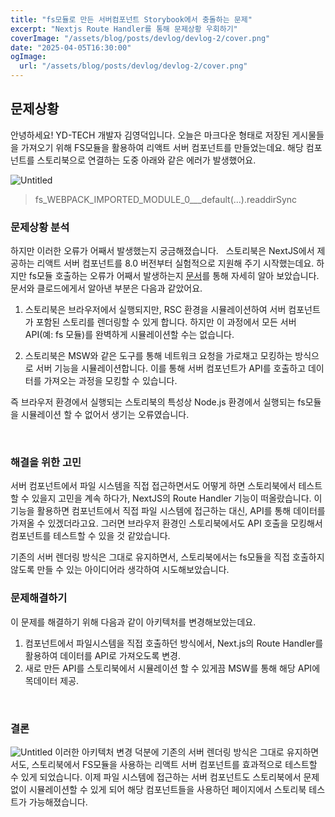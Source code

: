 ```yaml
---
title: "fs모듈로 만든 서버컴포넌트 Storybook에서 충돌하는 문제"
excerpt: "Nextjs Route Handler를 통해 문제상황 우회하기"
coverImage: "/assets/blog/posts/devlog/devlog-2/cover.png"
date: "2025-04-05T16:30:00"
ogImage:
  url: "/assets/blog/posts/devlog/devlog-2/cover.png"
---
```


## 문제상황

안녕하세요! YD-TECH 개발자 김영덕입니다.
오늘은 마크다운 형태로 저장된 게시물들을 가져오기 위해 FS모듈을 활용하여 리액트 서버 컴포넌트를 만들었는데요. 해당 컴포넌트를 스토리북으로 연결하는 도중 아래와 같은 에러가 발생했어요.
&nbsp;

![Untitled](/assets/blog/posts/devlog/devlog-2/1.png)

> fs_WEBPACK_IMPORTED_MODULE_0\_\_\_default(...).readdirSync

### 문제상황 분석

하지만 이러한 오류가 어째서 발생했는지 궁금해졌습니다.
&nbsp;
스토리북은 NextJS에서 제공하는 리액트 서버 컴포넌트를 8.0 버전부터 실험적으로 지원해 주기 시작했는데요. 하지만 fs모듈 호출하는 오류가 어째서 발생하는지 [문서](https://storybook.js.org/blog/build-a-nextjs-app-with-rsc-msw-storybook/?ref=storybookblog.ghost.io)를 통해 자세히 알아 보았습니다.
&nbsp;
문서와 클로드에게서 알아낸 부분은 다음과 같았어요.

1. 스토리북은 브라우저에서 실행되지만, RSC 환경을 시뮬레이션하여 서버 컴포넌트가 포함된 스토리를 렌더링할 수 있게 합니다. 하지만 이 과정에서 모든 서버 API(예: fs 모듈)를 완벽하게 시뮬레이션할 수는 없습니다.

2. 스토리북은 MSW와 같은 도구를 통해 네트워크 요청을 가로채고 모킹하는 방식으로 서버 기능을 시뮬레이션합니다. 이를 통해 서버 컴포넌트가 API를 호출하고 데이터를 가져오는 과정을 모킹할 수 있습니다.

즉 브라우저 환경에서 실행되는 스토리북의 특성상 Node.js 환경에서 실행되는 fs모듈을 시뮬레이션 할 수 없어서 생기는 오류였습니다.

&nbsp;

### 해결을 위한 고민

서버 컴포넌트에서 파일 시스템을 직접 접근하면서도 어떻게 하면 스토리북에서 테스트할 수 있을지 고민을 계속 하다가, NextJS의 Route Handler 기능이 떠올랐습니다. 이 기능을 활용하면 컴포넌트에서 직접 파일 시스템에 접근하는 대신, API를 통해 데이터를 가져올 수 있겠더라고요. 그러면 브라우저 환경인 스토리북에서도 API 호출을 모킹해서 컴포넌트를 테스트할 수 있을 것 같았습니다.

기존의 서버 렌더링 방식은 그대로 유지하면서, 스토리북에서는 fs모듈을 직접 호출하지 않도록 만들 수 있는 아이디어라 생각하여 시도해보았습니다.

### 문제해결하기

이 문제를 해결하기 위해 다음과 같이 아키텍처를 변경해보았는데요.

1. 컴포넌트에서 파일시스템을 직접 호출하던 방식에서, Next.js의 Route Handler를 활용하여 데이터를 API로 가져오도록 변경.
2. 새로 만든 API를 스토리북에서 시뮬레이션 할 수 있게끔 MSW를 통해 해당 API에 목데이터 제공.

&nbsp;

### 결론

![Untitled](/assets/blog/posts/devlog/devlog-2/2.png)
이러한 아키텍처 변경 덕분에 기존의 서버 렌더링 방식은 그대로 유지하면서도, 스토리북에서 FS모듈을 사용하는 리액트 서버 컴포넌트를 효과적으로 테스트할 수 있게 되었습니다. 이제 파일 시스템에 접근하는 서버 컴포넌트도 스토리북에서 문제없이 시뮬레이션할 수 있게 되어 해당 컴포넌트들을 사용하던 페이지에서 스토리북 테스트가 가능해졌습니다.
